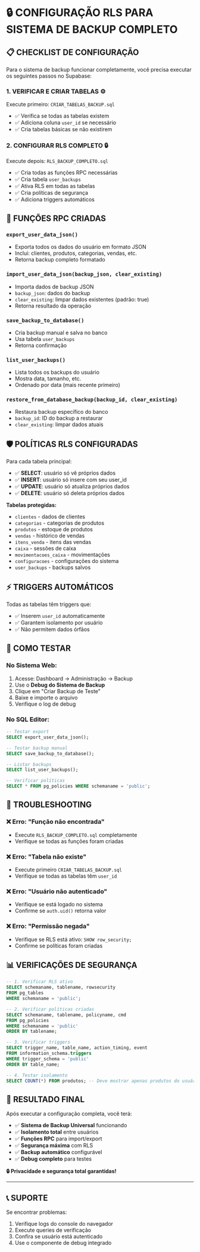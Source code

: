 # 🔒 CONFIGURAÇÃO RLS PARA SISTEMA DE BACKUP COMPLETO

## 📋 CHECKLIST DE CONFIGURAÇÃO

Para o sistema de backup funcionar completamente, você precisa executar os seguintes passos no Supabase:

### 1. **VERIFICAR E CRIAR TABELAS** ⚙️
Execute primeiro: `CRIAR_TABELAS_BACKUP.sql`
- ✅ Verifica se todas as tabelas existem
- ✅ Adiciona coluna `user_id` se necessário
- ✅ Cria tabelas básicas se não existirem

### 2. **CONFIGURAR RLS COMPLETO** 🔒
Execute depois: `RLS_BACKUP_COMPLETO.sql`
- ✅ Cria todas as funções RPC necessárias
- ✅ Cria tabela `user_backups`
- ✅ Ativa RLS em todas as tabelas
- ✅ Cria políticas de segurança
- ✅ Adiciona triggers automáticos

## 🎯 FUNÇÕES RPC CRIADAS

### `export_user_data_json()`
- Exporta todos os dados do usuário em formato JSON
- Inclui: clientes, produtos, categorias, vendas, etc.
- Retorna backup completo formatado

### `import_user_data_json(backup_json, clear_existing)`
- Importa dados de backup JSON
- `backup_json`: dados do backup
- `clear_existing`: limpar dados existentes (padrão: true)
- Retorna resultado da operação

### `save_backup_to_database()`
- Cria backup manual e salva no banco
- Usa tabela `user_backups`
- Retorna confirmação

### `list_user_backups()`
- Lista todos os backups do usuário
- Mostra data, tamanho, etc.
- Ordenado por data (mais recente primeiro)

### `restore_from_database_backup(backup_id, clear_existing)`
- Restaura backup específico do banco
- `backup_id`: ID do backup a restaurar
- `clear_existing`: limpar dados atuais

## 🛡️ POLÍTICAS RLS CONFIGURADAS

Para cada tabela principal:
- ✅ **SELECT**: usuário só vê próprios dados
- ✅ **INSERT**: usuário só insere com seu user_id
- ✅ **UPDATE**: usuário só atualiza próprios dados  
- ✅ **DELETE**: usuário só deleta próprios dados

**Tabelas protegidas:**
- `clientes` - dados de clientes
- `categorias` - categorias de produtos
- `produtos` - estoque de produtos
- `vendas` - histórico de vendas
- `itens_venda` - itens das vendas
- `caixa` - sessões de caixa
- `movimentacoes_caixa` - movimentações
- `configuracoes` - configurações do sistema
- `user_backups` - backups salvos

## ⚡ TRIGGERS AUTOMÁTICOS

Todas as tabelas têm triggers que:
- ✅ Inserem `user_id` automaticamente
- ✅ Garantem isolamento por usuário
- ✅ Não permitem dados órfãos

## 🧪 COMO TESTAR

### No Sistema Web:
1. Acesse: Dashboard → Administração → Backup
2. Use o **Debug do Sistema de Backup**
3. Clique em "Criar Backup de Teste"
4. Baixe e importe o arquivo
5. Verifique o log de debug

### No SQL Editor:
```sql
-- Testar export
SELECT export_user_data_json();

-- Testar backup manual
SELECT save_backup_to_database();

-- Listar backups
SELECT list_user_backups();

-- Verificar políticas
SELECT * FROM pg_policies WHERE schemaname = 'public';
```

## 🔧 TROUBLESHOOTING

### ❌ **Erro: "Função não encontrada"**
- Execute `RLS_BACKUP_COMPLETO.sql` completamente
- Verifique se todas as funções foram criadas

### ❌ **Erro: "Tabela não existe"**
- Execute primeiro `CRIAR_TABELAS_BACKUP.sql`
- Verifique se todas as tabelas têm `user_id`

### ❌ **Erro: "Usuário não autenticado"**
- Verifique se está logado no sistema
- Confirme se `auth.uid()` retorna valor

### ❌ **Erro: "Permissão negada"**
- Verifique se RLS está ativo: `SHOW row_security;`
- Confirme se políticas foram criadas

## 📊 VERIFICAÇÕES DE SEGURANÇA

```sql
-- 1. Verificar RLS ativo
SELECT schemaname, tablename, rowsecurity
FROM pg_tables 
WHERE schemaname = 'public';

-- 2. Verificar políticas criadas
SELECT schemaname, tablename, policyname, cmd
FROM pg_policies 
WHERE schemaname = 'public'
ORDER BY tablename;

-- 3. Verificar triggers
SELECT trigger_name, table_name, action_timing, event
FROM information_schema.triggers
WHERE trigger_schema = 'public'
ORDER BY table_name;

-- 4. Testar isolamento
SELECT COUNT(*) FROM produtos; -- Deve mostrar apenas produtos do usuário logado
```

## 🎉 RESULTADO FINAL

Após executar a configuração completa, você terá:

- ✅ **Sistema de Backup Universal** funcionando
- ✅ **Isolamento total** entre usuários
- ✅ **Funções RPC** para import/export
- ✅ **Segurança máxima** com RLS
- ✅ **Backup automático** configurável
- ✅ **Debug completo** para testes

**🔒 Privacidade e segurança total garantidas!**

---

## 📞 SUPORTE

Se encontrar problemas:
1. Verifique logs do console do navegador
2. Execute queries de verificação
3. Confira se usuário está autenticado
4. Use o componente de debug integrado
